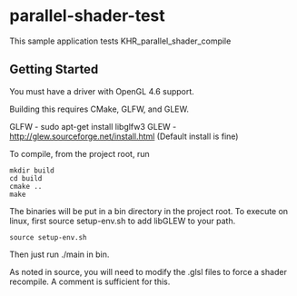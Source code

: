 # parallel-shader-test

This sample application tests KHR_parallel_shader_compile

## Getting Started

You must have a driver with OpenGL 4.6 support.

Building this requires CMake, GLFW, and GLEW.

GLFW - sudo apt-get install libglfw3
GLEW - http://glew.sourceforge.net/install.html (Default install is fine)

To compile, from the project root, run

```
mkdir build
cd build
cmake ..
make
```

The binaries will be put in a bin directory in the project root.
To execute on linux, first source setup-env.sh to add libGLEW to your path. 

```
source setup-env.sh
```

Then just run ./main in bin.

As noted in source, you will need to modify the .glsl files to force a shader recompile. A comment is sufficient for this.
